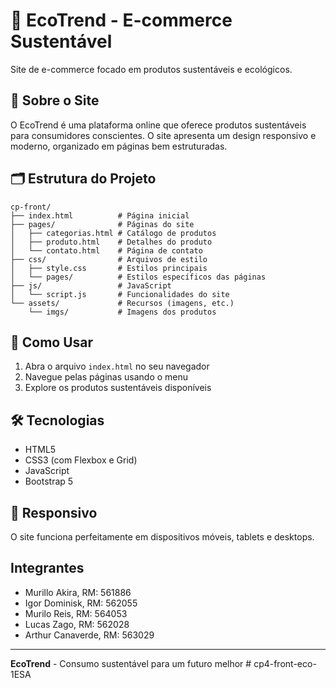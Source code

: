 # 🌱 EcoTrend - E-commerce Sustentável

Site de e-commerce focado em produtos sustentáveis e ecológicos.

## 📱 Sobre o Site

O EcoTrend é uma plataforma online que oferece produtos sustentáveis para consumidores conscientes. O site apresenta um design responsivo e moderno, organizado em páginas bem estruturadas.

## 🗂️ Estrutura do Projeto

```
cp-front/
├── index.html          # Página inicial
├── pages/              # Páginas do site
│   ├── categorias.html # Catálogo de produtos
│   ├── produto.html    # Detalhes do produto
│   └── contato.html    # Página de contato
├── css/                # Arquivos de estilo
│   ├── style.css       # Estilos principais
│   └── pages/          # Estilos específicos das páginas
├── js/                 # JavaScript
│   └── script.js       # Funcionalidades do site
└── assets/             # Recursos (imagens, etc.)
    └── imgs/           # Imagens dos produtos
```

## 🚀 Como Usar

1. Abra o arquivo `index.html` no seu navegador
2. Navegue pelas páginas usando o menu
3. Explore os produtos sustentáveis disponíveis

## 🛠️ Tecnologias

- HTML5
- CSS3 (com Flexbox e Grid)
- JavaScript
- Bootstrap 5

## 📱 Responsivo

O site funciona perfeitamente em dispositivos móveis, tablets e desktops.

## Integrantes

- Murillo Akira, RM: 561886
- Igor Dominisk, RM: 562055
- Murilo Reis, RM: 564053
- Lucas Zago, RM: 562028
- Arthur Canaverde, RM: 563029


---

**EcoTrend** - Consumo sustentável para um futuro melhor
#   c p 4 - f r o n t - e c o - 1 E S A  
 